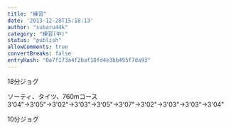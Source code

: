 ```yaml
---
title: "練習"
date: '2013-12-28T15:18:13'
author: "subaru44k"
category: "練習(中)"
status: "publish"
allowComments: true
convertBreaks: false
entryHash: "0a7f173a4f2baf18fd4e3bb495f7da93"
---
```

18分ジョグ

ソーティ、タイツ、760mコース
3'04"→3'05"→3'02"→3'03"→3'05"→3'07"→3'02"→3'03"→3'03"→3'04"

10分ジョグ
